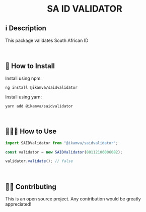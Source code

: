 <h1 align="center">SA ID VALIDATOR</h1>

## ℹ️️ Description

This package validates South African ID

<br>

## 🔧 How to Install

Install using npm:

```
ng install @ikamva/saidvalidator
```

Install using yarn:

```
yarn add @ikamva/saidvalidator

```

<br>

## 👨🏻‍🏫 How to Use

```ts
import SAIDValidator from "@ikamva/saidvalidator";

const validator = new SAIDValidator(88112106006082);

validator.validate(); // false
```

<br>

## 💁🏻 Contributing

This is an open source project. Any contribution would be greatly appreciated!
